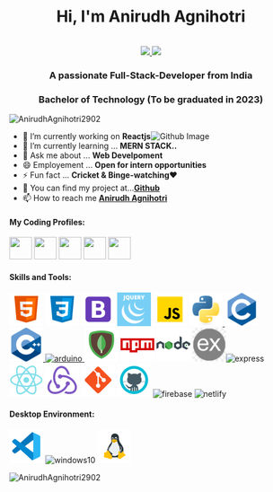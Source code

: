 <h1 align="center">Hi, I'm Anirudh Agnihotri</h1>
 
 <p align="center"><br/>
     <a href="https://www.instagram.com/a.n.i.r.u.d.h_._/">
    <img src="https://img.shields.io/badge/instagram-a.n.i.r.u.d.h_._-blue/">
  </a>
  
  <a href="https://www.linkedin.com/in/anirudh-agnihotri-49aa071b2/">
    <img src="https://img.shields.io/badge/linkedIn-Anirudh--Agnihotri-blue/">
  </a>
</p>


<h3 align="center">A passionate Full-Stack-Developer from India</h3>
<h3 align="center">Bachelor of Technology (To be graduated in 2023)</h3>

<p align="left"> <img src="https://komarev.com/ghpvc/?username=AnirudhAgnihotri2902&label=Profile%20views&color=0e75b6&style=flat" alt="AnirudhAgnihotri2902" /> </p>

<img width="50%" align="right" alt="Github Image" src="https://raw.githubusercontent.com/onimur/.github/master/.resources/git-header.svg" />


- 🔭 I’m currently working on **Reactjs**
- 🌱 I’m currently learning ... **MERN STACK..**
- 💬 Ask me about ... **Web Develpoment**
- 😄 Employement ... **Open for intern opportunities**
- ⚡ Fun fact ... **Cricket & Binge-watching**❤
- 🚀 You can find my project at...**<a href="https://github.com/AnirudhAgnihotri2902/AnirudhAgnihotri2902">Github</a>**
- 📫 How to reach me **<a href="mailto:anirudhagnihotri82@gmail.com" target="_blank">Anirudh Agnihotri</a>**
<h4>My Coding Profiles:</h4>
<p align = "left">
	<a href = "https://www.hackerrank.com/anirudh_agni"><img src= "https://upload.wikimedia.org/wikipedia/commons/thumb/6/65/HackerRank_logo.png/768px-HackerRank_logo.png" height = "40px" width="40px" ></a>
	<a href = "https://www.codechef.com/users/anirudh_2902"><img src= "https://icons-for-free.com/iconfiles/png/512/codechef-1324440139527402917.png" height = "40px" width="40px" ></a>
	<a href = "https://leetcode.com/anirudh_agni/"><img src= "https://upload.wikimedia.org/wikipedia/commons/1/19/LeetCode_logo_black.png" height = "40px" width="40px" ></a>
	<a href = "https://auth.geeksforgeeks.org/user/anirudhagnihotri82/practice/"><img src= "https://img.icons8.com/color/452/GeeksforGeeks.png" height = "40px" width="40px" ></a>
	<a href = "https://codeforces.com/profile/anirudh_agniii"><img src= "https://cdn.iconscout.com/icon/free/png-256/code-forces-3629285-3031869.png" height = "40px" width="40px" ></a>


</p>
<h4>Skills and Tools: </h4>
<p align="left">
	<img style="margin: auto;" src="https://raw.githubusercontent.com/sachinverma53121/sachinverma53121/master/icons/html5.png" alt=html5 width="60" height="60"/> 
	<img style="margin: auto;" src="https://raw.githubusercontent.com/sachinverma53121/sachinverma53121/master/icons/css3.png" alt=css3 width="60" height="60"/> 
	<img style="margin: auto;" src="https://raw.githubusercontent.com/sachinverma53121/sachinverma53121/master/icons/bootstrap.png" alt=bootstrap width="60" height="60"/>
 
 <img style="margin: auto;" src="https://raw.githubusercontent.com/sachinverma53121/sachinverma53121/master/icons/jquery.png" alt=jquery width="60" height="60"/>
 <img style="margin: auto;" src="https://raw.githubusercontent.com/sachinverma53121/sachinverma53121/master/icons/js.png" alt=javascript width="60" height="60"/>
<a href="https://www.python.org" target="_blank"> <img src="https://raw.githubusercontent.com/devicons/devicon/master/icons/python/python-original.svg" alt="python" width="60" height="60"/> </a>
<a href="https://www.cprogramming.com/" target="_blank"> <img src="https://raw.githubusercontent.com/devicons/devicon/master/icons/c/c-original.svg" alt="c" width="60" height="60"/> </a> 
	<a href="https://www.w3schools.com/cpp/" target="_blank"> <img src="https://raw.githubusercontent.com/devicons/devicon/master/icons/cplusplus/cplusplus-original.svg" alt="cplusplus" width="60" height="60"/>
<a href="https://www.arduino.cc/" target="_blank"> <img src="https://cdn.worldvectorlogo.com/logos/arduino-1.svg" alt="arduino" width="60" height="60"/> </a>
 <img style="margin: auto;" src="https://raw.githubusercontent.com/sachinverma53121/sachinverma53121/master/icons/mongo.png" alt=mongodb width="60" height="60"/> 
 <img style="margin: auto;" src="https://raw.githubusercontent.com/sachinverma53121/sachinverma53121/master/icons/npm.png" alt=npm width="60" height="60"/>
 <img style="margin: auto;" src="https://raw.githubusercontent.com/sachinverma53121/sachinverma53121/master/icons/node.png" alt=nodejs width="60" height="60"/>
 <img style="margin: auto;" src="https://raw.githubusercontent.com/sachinverma53121/sachinverma53121/master/icons/express.png" alt=express width="60" height="60"/><img style="margin: auto;" src="https://www.pngitem.com/pimgs/m/341-3412303_go-programming-language-logo-hd-png-download.png" alt=express width="80" height="60"/>
<img style="margin: auto;" src="https://raw.githubusercontent.com/sachinverma53121/sachinverma53121/master/icons/react.png" alt=react width="60" height="60"/> 
<img style="margin: auto;" src="https://raw.githubusercontent.com/sachinverma53121/sachinverma53121/master/icons/redux.png" alt=redux width="60" height="60"/> 
<img style="margin: auto;" src="https://raw.githubusercontent.com/sachinverma53121/sachinverma53121/master/icons/git.png" alt=git width="60" height="60"/>
<img style="margin: auto;" src="https://raw.githubusercontent.com/sachinverma53121/sachinverma53121/master/icons/github.png" alt=github width="60" height="60"/>
<img style="margin: auto;" src="https://yt3.ggpht.com/ytc/AAUvwni6auGZNOFo5PfYQUwW4mLmCMRJ1sHXqApbh_fwYw=s900-c-k-c0x00ffffff-no-rj" alt=firebase width="60" height="60"/>
<img style="margin: auto;" src="https://opencollective-production.s3.us-west-1.amazonaws.com/ff0a6e30-eab3-11e9-a22e-83df461207f7.png" alt=netlify width="60" height="60"/>
</p>


<h4>Desktop Environment: </h4>
<p align="left">
  <img style="margin: auto;" src="https://raw.githubusercontent.com/sachinverma53121/sachinverma53121/master/icons/vsc.png" alt=vs width="60" height="60"/>
  <img style="margin: auto;" src="https://upload.wikimedia.org/wikipedia/commons/thumb/1/1d/PyCharm_Icon.svg/512px-PyCharm_Icon.svg.png" alt=windows10 width="60" height="60"/>
  <img style="margin: auto;" src="https://raw.githubusercontent.com/sachinverma53121/sachinverma53121/master/icons/linux.png" alt=windows10 width="60" height="60"/>
</p>

<p><img align="left" src="https://github-readme-stats.vercel.app/api/top-langs?username=AnirudhAgnihotri2902&show_icons=true&locale=en&layout=compact" alt="AnirudhAgnihotri2902" /></p>


